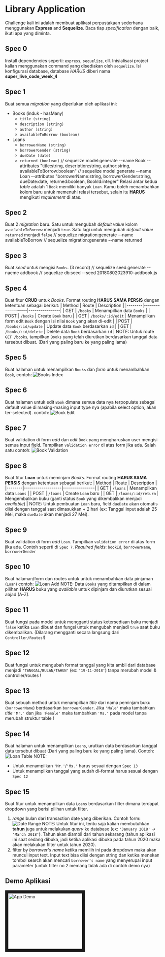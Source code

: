# Library Application
Challenge kali ini adalah membuat aplikasi perpustakaan sederhana menggunakan **Express** and **Sequelize**.
Baca tiap *specification* dengan baik, ikuti apa yang diminta.
## Spec 0
Install dependencies seperti: `express`, `sequelize`, dll. Inisialisasi project kalian menggunakan
command yang disediakan oleh `sequelize`. Isi konfigurasi database, database *HARUS* diberi nama
**super_live_code_week_4**
## Spec 1
Buat semua *migration* yang diperlukan oleh aplikasi ini:
- Books (induk - hasMany)
  - `title (string)`
  - `description (string)`
  - `author (string)`
  - `availableToBorrow (boolean)`
- Loans
  - `borrowerName (string)`
  - `borrowerGender (string)`
  - `dueDate (date)`
  - `returned (boolean)`
  // sequelize model:generate --name Book --attributes "title:string, description:string, author:string,     
     availableToBorrow:boolean"
  // sequelize model:generate --name Loan --attributes "borrowerName:string, borrowerGender:string, dueDate:date, returned:boolean, BookId:integer"
Relasi antar kedua *table* adalah 1 `Book` memiliki banyak `Loan`. Kamu boleh menambahkan kolom baru untuk memenuhi relasi tersebut, selain itu **HARUS** mengikuti *requirement* di atas.
## Spec 2
Buat 2 *migration* baru. Satu untuk mengubah *default value* kolom `availableToBorrow` menjadi `true`. Satu lagi untuk mengubah *default value* `returned` menjadi `false`
// sequelize migration:generate --name availableToBorrow
// sequelize migration:generate --name returned
## Spec 3
Buat *seed* untuk mengisi `Books`. (3 record)
// sequelize seed:generate --naeme addbook
// sequelize db:seed --seed 20180802023910-addbook.js
## Spec 4
Buat fitur **CRUD** untuk *Books*. Format routing **HARUS SAMA PERSIS** dengan ketentuan sebagai berikut:
| Method | Route             | Description    |
|--------|-------------------|----------------|
| GET    | `/books`            | Menampilkan data `Books` |
| POST   | `/books`            | Create `Book` baru |
| GET    | `/books/:id/edit`   | Menampilkan form edit `Book` dengan isi nilai `Book` yang akan di-edit |
| POST   | `/books/:id/update` | Update data `Book` berdasarkan `id` |
| GET    | `/books/:id/delete` | Delete data `Book` berdasarkan `id` |
NOTE: Untuk route `GET /books`, tampilkan `Books` yang telah diurutkan berdasarkan tanggal data tersebut dibuat. (Dari yang paling baru ke yang paling lama)
## Spec 5
Buat halaman untuk menampilkan `Books` dan *form* untuk menambahkan `Book`, contoh:
![Books Index](./books-index.png "Books Index")
## Spec 6
Buat halaman untuk edit `Book` dimana semua data nya terpopulate sebagai default value di masing-masing input type nya (apabila select option, akan ter-selected). contoh:
![Book Edit](./book-edit.png "Book Edit")
## Spec 7
Buat validation di form *add* dan *edit* `Book` yang mengharuskan user mengisi semua input field. Tampilkan `validation error` di atas form jika ada. Salah satu contoh:
![Book Validation](./book-add-valindation-error.png "Book Validation")
## Spec 8
Buat fitur **Loan** untuk meminjam *Books*. Format routing **HARUS SAMA PERSIS** dengan ketentuan sebagai berikut:
| Method | Route             | Description    |
|--------|-------------------|----------------|
| GET    | `/loans`            | Menampilkan data `Loans` |
| POST   | `/loans`            | Create `Loan` baru |
| GET    | `/loans/:id/return`   | Mengembalikan buku (ganti status `Book` yang dikembalikan menjadi *available*) |
NOTE: Untuk pembuatan `Loan` baru, field `dueDate` akan otomatis diisi dengan tanggal saat dimasukkan + 2 hari (ex: Tanggal input adalah 25 Mei, maka `dueDate` akan menjadi 27 Mei).
## Spec 9
Buat validation di form *add* `Loan`. Tampilkan `validation error` di atas form jika ada. Contoh seperti di `Spec 7`. *Required fields*: `bookId`, `borrowerName`, `borrowerGender`
## Spec 10
Buat halaman/form dan routes untuk untuk menambahkan data pinjaman (`Loan`) contoh:
![Loan Add](./loan-add.png "Loan Add")
NOTE: Data `Books` yang ditampilkan di dalam pilihan **HARUS** buku yang *available* untuk dipinjam dan diurutkan sesuai abjad (A-Z).
## Spec 11
Buat fungsi pada model untuk mengganti status ketersediaan buku menjadi `false` ketika `Loan` dibuat dan fungsi untuk mengubah menjadi `true` saat buku dikembalikan. (Dilarang mengganti secara langsung dari `Controller/Routes`!)
## Spec 12
Buat fungsi untuk mengubah format tanggal yang kita ambil dari database menjadi `'TANGGAL/BULAN/TAHUN'` (ex: `'19-11-2018'`) tanpa merubah model & controller/routes !
## Spec 13
Buat sebuah method untuk menampilkan *title* dari nama peminjam buku (`borrowerName`) berdasarkan `borrowerGender`. Jika `'Male'` maka tambahkan *title* `'Mr.'` dan jika `'Female'` maka tambahkan `'Ms.'` pada model tanpa merubah struktur table !
## Spec 14
Buat halaman untuk menampilkan `Loans`, urutkan data berdasarkan tanggal data tersebut dibuat (Dari yang paling baru ke yang paling lama). Contoh:
![Loan Table](./loans-table.png "Loans Table")
NOTE:
- Untuk menampilkan `'Mr.'`/`'Ms.'` harus sesuai dengan `Spec 13`
- Untuk menampilkan tanggal yang sudah di-format harus sesuai dengan `Spec 12`
## Spec 15
Buat fitur untuk menampilkan data `Loans` berdasarkan filter dimana terdapat dropdown
yang berisi pilihan untuk filter.
1. *range* bulan dari transaction date yang diberikan. Contoh form:
![Date Range](./date-range.png "Date Range")
NOTE: Untuk fitur ini, tentu saja kalian membutuhkan **tahun** juga untuk melakukan *query* ke database (ex: `'January 2018'` -> `'March 2018'`). Tahun akan diambil dari tahun sekarang (tahun aplikasi ini saat sedang dibuka, jadi ketika aplikasi dibuka pada tahun 2020 maka akan melakukan filter untuk tahun 2020).
2. filter by *borrower's name*
    ketika memilih ini pada dropdown maka akan muncul input text. Input text bisa diisi
    dengan string dan ketika menekan tombol search akan mencari `borrower's name` yang menyerupai input parameter
(untuk filter no 2 memang tidak ada di contoh demo nya)
## Demo Aplikasi
<a href="http://www.youtube.com/watch?feature=player_embedded&v=dRSWqcFO9Ks" target="_blank"><img src="http://img.youtube.com/vi/dRSWqcFO9Ks/0.jpg" alt="App Demo" width="240" height="180" border="10" /></a>
